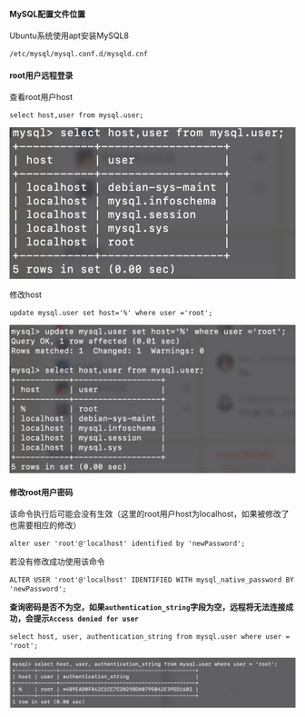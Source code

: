 #### MySQL配置文件位置

Ubuntu系统使用apt安装MySQL8

```
/etc/mysql/mysql.conf.d/mysqld.cnf
```



#### root用户远程登录

查看root用户host

```
select host,user from mysql.user;
```

![image-20220417184144270](assest/image-20220417184144270.png)

修改host

```
update mysql.user set host='%' where user ='root';
```

![image-20220417184232283](assest/image-20220417184232283.png)



#### 修改root用户密码

该命令执行后可能会没有生效（这里的root用户host为localhost，如果被修改了也需要相应的修改）

```
alter user 'root'@'localhost' identified by 'newPassword';
```

若没有修改成功使用该命令

```
ALTER USER 'root'@'localhost' IDENTIFIED WITH mysql_native_password BY 'newPassword';
```

**查询密码是否不为空，如果`authentication_string`字段为空，远程将无法连接成功，会提示`Access denied for user `**

```
select host, user, authentication_string from mysql.user where user = 'root';
```

![image-20220417232242129](assest/image-20220417232242129.png)